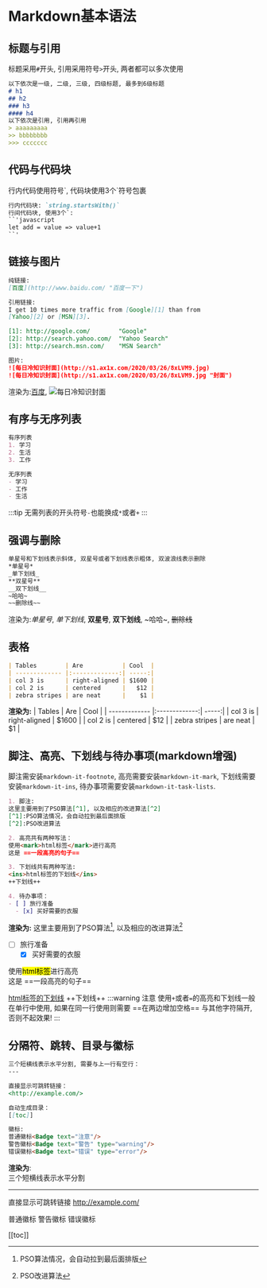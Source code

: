# Markdown基本语法

## 标题与引用

标题采用`#`开头, 引用采用符号`>`开头, 两者都可以多次使用

```markdown
以下依次是一级, 二级, 三级, 四级标题, 最多到6级标题
# h1
## h2
### h3
#### h4
以下依次是引用, 引用再引用
> aaaaaaaaa
>> bbbbbbbb
>>> ccccccc
```

## 代码与代码块

 行内代码使用符号\`, 代码块使用3个\`符号包裹

```markdown
行内代码块: `string.startsWith()`
行间代码块, 使用3个`:
``'javascript
let add = value => value+1
``'
```

## 链接与图片

```markdown
纯链接:
[百度](http://www.baidu.com/ "百度一下")

引用链接:
I get 10 times more traffic from [Google][1] than from
[Yahoo][2] or [MSN][3].

[1]: http://google.com/        "Google"
[2]: http://search.yahoo.com/  "Yahoo Search"
[3]: http://search.msn.com/    "MSN Search"

图片:
![每日冷知识封面](http://s1.ax1x.com/2020/03/26/8xLVM9.jpg)
![每日冷知识封面](http://s1.ax1x.com/2020/03/26/8xLVM9.jpg "封面")
```

渲染为:[百度](http://www.baidu.com/ "百度一下"),
![每日冷知识封面](http://s1.ax1x.com/2020/03/26/8xLVM9.jpg "封面")

## 有序与无序列表

```markdown
有序列表
1. 学习
2. 生活
3. 工作

无序列表
- 学习
- 工作
- 生活
```

:::tip
无需列表的开头符号`-`也能换成`*`或者`+`
:::

## 强调与删除

```md
单星号和下划线表示斜体, 双星号或者下划线表示粗体, 双波浪线表示删除
*单星号*
_单下划线_
**双星号**
__双下划线__
~哈哈~
~~删除线~~
```

渲染为:*单星号*, _单下划线_, **双星号**, __双下划线__, ~哈哈~, ~~删除线~~

## 表格

```md
| Tables        | Are           | Cool  |
| ------------- |:-------------:| -----:|
| col 3 is      | right-aligned | $1600 |
| col 2 is      | centered      |   $12 |
| zebra stripes | are neat      |    $1 |
```

**渲染为:**
| Tables        | Are           | Cool  |
| ------------- |:-------------:| -----:|
| col 3 is      | right-aligned | $1600 |
| col 2 is      | centered      |   $12 |
| zebra stripes | are neat      |    $1 |

## 脚注、高亮、下划线与待办事项(markdown增强)

脚注需安装`markdown-it-footnote`, 高亮需要安装`markdown-it-mark`, 下划线需要安装`markdown-it-ins`, 待办事项需要安装`markdown-it-task-lists`. 
```md
1. 脚注:
这里主要用到了PSO算法[^1], 以及相应的改进算法[^2]
[^1]:PSO算法情况，会自动拉到最后面排版
[^2]:PSO改进算法

2. 高亮共有两种写法：
使用<mark>html标签</mark>进行高亮  
这是 ==一段高亮的句子==

3. 下划线共有两种写法:
<ins>html标签的下划线</ins>
++下划线++

4. 待办事项：
- [ ] 旅行准备
  - [x] 买好需要的衣服
```

**渲染为:** 
这里主要用到了PSO算法[^1], 以及相应的改进算法[^2]  
[^1]:PSO算法情况，会自动拉到最后面排版  
[^2]:PSO改进算法

- [ ] 旅行准备
  - [x] 买好需要的衣服

使用<mark>html标签</mark>进行高亮  
这是 ==一段高亮的句子==

<ins>html标签的下划线</ins>
++下划线++
:::warning 注意
使用`+`或者`=`的高亮和下划线一般在单行中使用, 如果在同一行使用则需要 ==在两边增加空格== 与其他字符隔开, 否则不起效果!
:::

## 分隔符、跳转、目录与徽标

```md
三个短横线表示水平分割, 需要与上一行有空行：
---

直接显示可跳转链接：
<http://example.com/>

自动生成目录：
[[toc]]

徽标:
普通徽标<Badge text="注意"/>
警告徽标<Badge text="警告" type="warning"/>
错误徽标<Badge text="错误" type="error"/>
```

**渲染为**:  
三个短横线表示水平分割

---
直接显示可跳转链接
<http://example.com/>

普通徽标<Badge text="注意"/>
警告徽标<Badge text="警告" type="warning"/>
错误徽标<Badge text="错误" type="error"/>

[[toc]]
